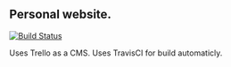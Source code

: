 
## Personal website.
[![Build Status](https://travis-ci.org/Necmttn/necmttn.github.io.svg?branch=master)](https://travis-ci.org/Necmttn/necmttn.github.io)

Uses Trello as a CMS.
Uses TravisCI for build automaticly.



